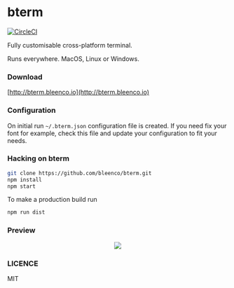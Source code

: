 # bterm

[![CircleCI](https://circleci.com/gh/bleenco/bterm/tree/master.svg?style=svg)](https://circleci.com/gh/bleenco/bterm/tree/master)

Fully customisable cross-platform terminal.

Runs everywhere. MacOS, Linux or Windows.

### Download

[http://bterm.bleenco.io](http://bterm.bleenco.io)

### Configuration

On initial run `~/.bterm.json` configuration file is created. If you need fix your font for example,
check this file and update your configuration to fit your needs.

### Hacking on bterm

```sh
git clone https://github.com/bleenco/bterm.git
npm install
npm start
```

To make a production build run

```sh
npm run dist
```

### Preview

<p align="center">
  <img src="https://cloud.githubusercontent.com/assets/1796022/24828975/69b690f4-1c69-11e7-9ba2-814a5742e86b.png">
</p>

### LICENCE

MIT

